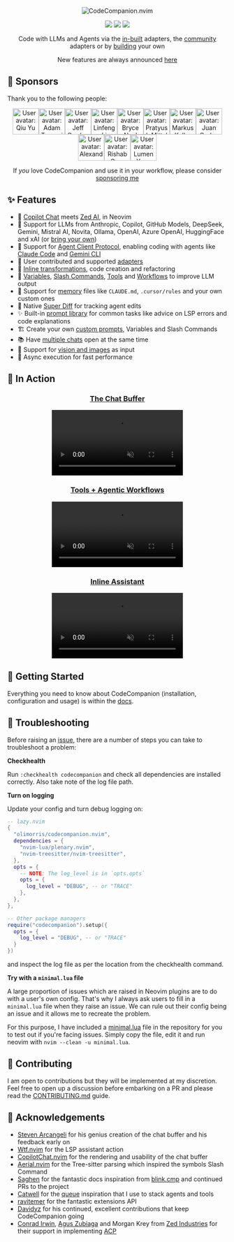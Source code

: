 <!-- panvimdoc-ignore-start -->

<p align="center">
<img src="https://github.com/user-attachments/assets/64da6a69-a54d-4799-b034-59d9efd27b76" alt="CodeCompanion.nvim" />
</p>

<p align="center">
<a href="https://github.com/olimorris/codecompanion.nvim/stargazers"><img src="https://img.shields.io/github/stars/olimorris/codecompanion.nvim?color=c678dd&logoColor=e06c75&style=for-the-badge"></a>
<a href="https://github.com/olimorris/codecompanion.nvim/actions/workflows/ci.yml"><img src="https://img.shields.io/github/actions/workflow/status/olimorris/codecompanion.nvim/ci.yml?branch=main&label=tests&style=for-the-badge"></a>
<a href="https://github.com/olimorris/codecompanion.nvim/releases"><img src="https://img.shields.io/github/v/release/olimorris/codecompanion.nvim?style=for-the-badge"></a>
</p>

<p align="center">Code with LLMs and Agents via the <a href="https://codecompanion.olimorris.dev/getting-started.html">in-built</a> adapters, the <a href="https://codecompanion.olimorris.dev/configuration/adapters#community-adapters">community</a> adapters or by <a href="https://codecompanion.olimorris.dev/extending/adapters.html">building</a> your own</p>

<p align="center">New features are always announced <a href="https://github.com/olimorris/codecompanion.nvim/discussions/categories/announcements">here</a></p>

## :purple_heart: Sponsors

Thank you to the following people:

<p align="center">
<!-- sponsors --><a href="https://github.com/unicell"><img src="https:&#x2F;&#x2F;github.com&#x2F;unicell.png" width="60px" alt="User avatar: Qiu Yu" /></a><a href="https://github.com/adam-e-trepanier"><img src="https:&#x2F;&#x2F;github.com&#x2F;adam-e-trepanier.png" width="60px" alt="User avatar: Adam Trepanier" /></a><a href="https://github.com/jfgordon2"><img src="https:&#x2F;&#x2F;github.com&#x2F;jfgordon2.png" width="60px" alt="User avatar: Jeff Gordon" /></a><a href="https://github.com/llinfeng"><img src="https:&#x2F;&#x2F;github.com&#x2F;llinfeng.png" width="60px" alt="User avatar: Linfeng Li" /></a><a href="https://github.com/prettymuchbryce"><img src="https:&#x2F;&#x2F;github.com&#x2F;prettymuchbryce.png" width="60px" alt="User avatar: Bryce Neal" /></a><a href="https://github.com/pratyushmittal"><img src="https:&#x2F;&#x2F;github.com&#x2F;pratyushmittal.png" width="60px" alt="User avatar: Pratyush Mittal" /></a><a href="https://github.com/toupeira"><img src="https:&#x2F;&#x2F;github.com&#x2F;toupeira.png" width="60px" alt="User avatar: Markus Koller" /></a><a href="https://github.com/JuanCrg90"><img src="https:&#x2F;&#x2F;github.com&#x2F;JuanCrg90.png" width="60px" alt="User avatar: Juan Carlos Ruiz" /></a><a href="https://github.com/Alexander-Garcia"><img src="https:&#x2F;&#x2F;github.com&#x2F;Alexander-Garcia.png" width="60px" alt="User avatar: Alexander Garcia" /></a><a href="https://github.com/RisGar"><img src="https:&#x2F;&#x2F;github.com&#x2F;RisGar.png" width="60px" alt="User avatar: Rishab Garg" /></a><a href="https://github.com/LumenYoung"><img src="https:&#x2F;&#x2F;github.com&#x2F;LumenYoung.png" width="60px" alt="User avatar: Lumen Yang" /></a><!-- sponsors -->
</p>

<p align="center">If <i>you</i> love CodeCompanion and use it in your workflow, please consider <a href="https://github.com/sponsors/olimorris">sponsoring me</a></p>

<!-- panvimdoc-ignore-end -->

## :sparkles: Features

- :speech_balloon: [Copilot Chat](https://github.com/features/copilot) meets [Zed AI](https://zed.dev/blog/zed-ai), in Neovim
- :electric_plug: Support for LLMs from Anthropic, Copilot, GitHub Models, DeepSeek, Gemini, Mistral AI, Novita, Ollama, OpenAI, Azure OpenAI, HuggingFace and xAI (or [bring your own](https://codecompanion.olimorris.dev/extending/adapters.html))
- :robot: Support for [Agent Client Protocol](https://agentclientprotocol.com), enabling coding with agents like [Claude Code](https://docs.anthropic.com/en/docs/claude-code/overview) and [Gemini CLI](https://github.com/google-gemini/gemini-cli)
- :heart_hands: User contributed and supported [adapters](https://codecompanion.olimorris.dev/configuration/adapters#community-adapters)
- :rocket: [Inline transformations](https://codecompanion.olimorris.dev/usage/inline-assistant.html), code creation and refactoring
- :art: [Variables](https://codecompanion.olimorris.dev/usage/chat-buffer/variables.html), [Slash Commands](https://codecompanion.olimorris.dev/usage/chat-buffer/slash-commands.html), [Tools](https://codecompanion.olimorris.dev/usage/chat-buffer/tools.html) and [Workflows](https://codecompanion.olimorris.dev/usage/workflows.html) to improve LLM output
- :brain: Support for [memory](https://codecompanion.olimorris.dev/usage/chat-buffer/memory.html) files like `CLAUDE.md`, `.cursor/rules` and your own custom ones
- :crystal_ball: Native [Super Diff](https://codecompanion.olimorris.dev/usage/chat-buffer/index.html#super-diff) for tracking agent edits
- :sparkles: Built-in [prompt library](https://codecompanion.olimorris.dev/usage/action-palette.html) for common tasks like advice on LSP errors and code explanations
- :building_construction: Create your own [custom prompts](https://codecompanion.olimorris.dev/extending/prompts.html), Variables and Slash Commands
- :books: Have [multiple chats](https://codecompanion.olimorris.dev/usage/introduction.html#quickly-accessing-a-chat-buffer) open at the same time
- :art: Support for [vision and images](https://codecompanion.olimorris.dev/usage/chat-buffer/#images-vision) as input
- :muscle: Async execution for fast performance

<!-- panvimdoc-ignore-start -->

## :camera_flash: In Action

<div align="center">
  <p>
    <h3><a href="https://github.com/user-attachments/assets/aa109f1d-0ec9-4f08-bd9a-df99da03b9a4">The Chat Buffer</a></h3>
    <video controls muted src="https://github.com/user-attachments/assets/3cc83544-2690-49b5-8be6-51e671db52ef"></video>
  </p>
  <p>
    <h3><a href="https://github.com/user-attachments/assets/362b7cfd-e794-4d9c-9a74-90d5e2a87a32">Tools + Agentic Workflows</a></h3>
    <video controls muted src="https://github.com/user-attachments/assets/59efa262-e768-4f36-9901-9d02b018fcf0"></video>
  </p>
  <p>
    <h3><a href="https://github.com/user-attachments/assets/dcddcb85-cba0-4017-9723-6e6b7f080fee">Inline Assistant</a></h3>
    <video controls muted src="https://github.com/user-attachments/assets/11a42705-d9de-4eb5-a9ab-c8a2772fb4d4"></video>
  </p>
</div>

<!-- panvimdoc-ignore-end -->

## :rocket: Getting Started

Everything you need to know about CodeCompanion (installation, configuration and usage) is within the [docs](https://codecompanion.olimorris.dev).

## :toolbox: Troubleshooting

Before raising an [issue](https://github.com/olimorris/codecompanion.nvim/issues), there are a number of steps you can take to troubleshoot a problem:

**Checkhealth**

Run `:checkhealth codecompanion` and check all dependencies are installed correctly. Also take note of the log file path.

**Turn on logging**

Update your config and turn debug logging on:

```lua
-- lazy.nvim
{
  "olimorris/codecompanion.nvim",
  dependencies = {
    "nvim-lua/plenary.nvim",
    "nvim-treesitter/nvim-treesitter",
  },
  opts = {
    -- NOTE: The log_level is in `opts.opts`
    opts = {
      log_level = "DEBUG", -- or "TRACE"
    },
  },
},

-- Other package managers
require("codecompanion").setup({
  opts = {
    log_level = "DEBUG", -- or "TRACE"
  }
})
```

and inspect the log file as per the location from the checkhealth command.

**Try with a `minimal.lua` file**

A large proportion of issues which are raised in Neovim plugins are to do with a user's own config. That's why I always ask users to fill in a `minimal.lua` file when they raise an issue. We can rule out their config being an issue and it allows me to recreate the problem.

For this purpose, I have included a [minimal.lua](https://github.com/olimorris/codecompanion.nvim/blob/main/minimal.lua) file in the repository for you to test out if you're facing issues. Simply copy the file, edit it and run neovim with `nvim --clean -u minimal.lua`.

<!-- panvimdoc-ignore-start -->

## :gift: Contributing

I am open to contributions but they will be implemented at my discretion. Feel free to open up a discussion before embarking on a PR and please read the [CONTRIBUTING.md](CONTRIBUTING.md) guide.

## :clap: Acknowledgements

- [Steven Arcangeli](https://github.com/stevearc) for his genius creation of the chat buffer and his feedback early on
- [Wtf.nvim](https://github.com/piersolenski/wtf.nvim) for the LSP assistant action
- [CopilotChat.nvim](https://github.com/CopilotC-Nvim/CopilotChat.nvim) for the rendering and usability of the chat
buffer
- [Aerial.nvim](https://github.com/stevearc/aerial.nvim) for the Tree-sitter parsing which inspired the symbols Slash
Command
- [Saghen](https://github.com/Saghen) for the fantastic docs inspiration from [blink.cmp](https://github.com/Saghen/blink.cmp) and continued PRs to the project
- [Catwell](https://github.com/catwell) for the [queue](https://github.com/catwell/cw-lua/blob/master/deque/deque.lua) inspiration that I use to stack agents and tools
- [ravitemer](https://github.com/ravitemer) for the fantastic extensions API
- [Davidyz](https://github.com/Davidyz) for his continued, excellent contributions that keep CodeCompanion going
- [Conrad Irwin](https://github.com/conradirwin), [Agus Zubiaga](https://github.com/agu-z) and Morgan Krey from [Zed Industries](https://github.com/zed-industries) for their support in implementing [ACP](https://agentclientprotocol.com)
<!-- panvimdoc-ignore-end -->
